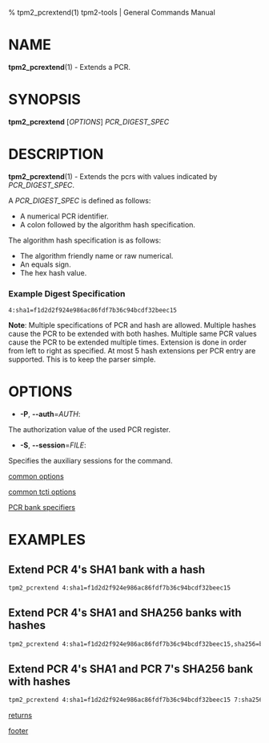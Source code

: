 % tpm2_pcrextend(1) tpm2-tools | General Commands Manual

# NAME

**tpm2_pcrextend**(1) - Extends a PCR.

# SYNOPSIS

**tpm2_pcrextend** [*OPTIONS*] _PCR\_DIGEST\_SPEC_

# DESCRIPTION

**tpm2_pcrextend**(1) - Extends the pcrs with values indicated by _PCR\_DIGEST\_SPEC_.

A _PCR\_DIGEST\_SPEC_ is defined as follows:

  * A numerical PCR identifier.
  * A colon followed by the algorithm hash specification.

The algorithm hash specification is as follows:
  * The algorithm friendly name or raw numerical.
  * An equals sign.
  * The hex hash value.

### Example Digest Specification

```
4:sha1=f1d2d2f924e986ac86fdf7b36c94bcdf32beec15
```

**Note**: Multiple specifications of PCR and hash are allowed. Multiple
hashes cause the PCR to be extended with both hashes. Multiple same PCR values
cause the PCR to be extended multiple times. Extension is done in order from
left to right as specified. At most 5 hash extensions per PCR entry are
supported. This is to keep the parser simple.

# OPTIONS

* **-P**, **\--auth**=_AUTH_:

The authorization value of the used PCR register.

* **-S**, **\--session**=_FILE_:

Specifies the auxiliary sessions for the command.

[common options](common/options.md)

[common tcti options](common/tcti.md)

[PCR bank specifiers](common/pcr.md)

# EXAMPLES

## Extend PCR 4's SHA1 bank with a hash
```bash
tpm2_pcrextend 4:sha1=f1d2d2f924e986ac86fdf7b36c94bcdf32beec15
```

## Extend PCR 4's SHA1 and SHA256 banks with hashes
```bash
tpm2_pcrextend 4:sha1=f1d2d2f924e986ac86fdf7b36c94bcdf32beec15,sha256=b5bb9d8014a0f9b1d61e21e796d78dccdf1352f23cd32812f4850b878ae4944c
```

## Extend PCR 4's SHA1 and PCR 7's SHA256 bank with hashes
```bash
tpm2_pcrextend 4:sha1=f1d2d2f924e986ac86fdf7b36c94bcdf32beec15 7:sha256=b5bb9d8014a0f9b1d61e21e796d78dccdf1352f23cd32812f4850b878ae4944c
```

[returns](common/returns.md)

[footer](common/footer.md)
